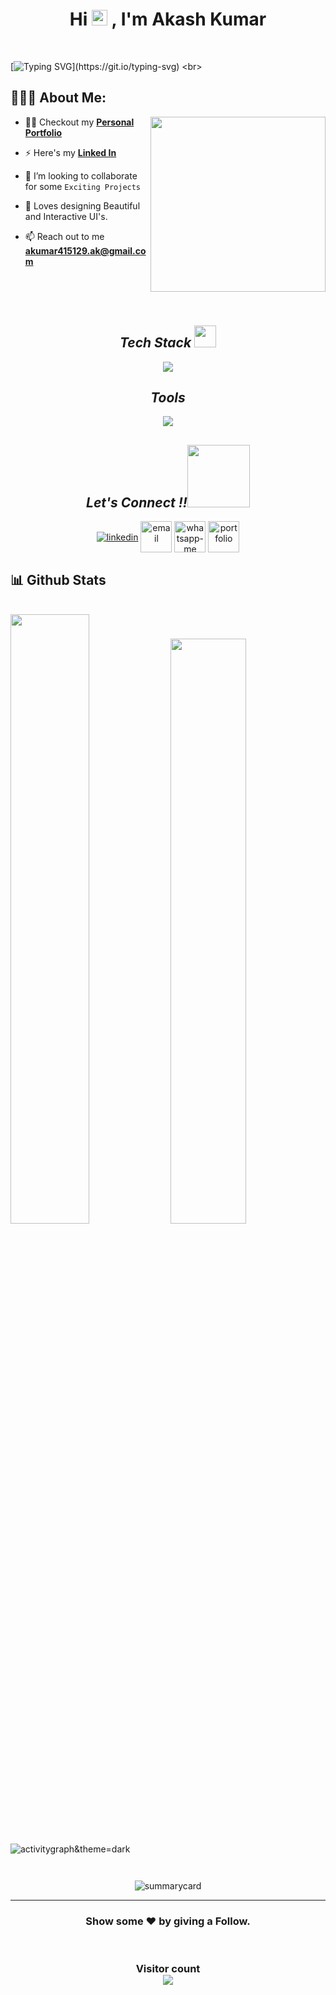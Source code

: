 
   <h1 align="center">Hi <img src="https://media.giphy.com/media/hvRJCLFzcasrR4ia7z/giphy.gif" width="25px"> , I'm Akash Kumar </h1>
 <br>
   
 [![Typing SVG](https://readme-typing-svg.herokuapp.com?font=Fira+Code&pause=1000&width=435&lines=A+Passionate+Front-End+Developer;MERN+Developer;Thanks+for+Visiting...)](https://git.io/typing-svg)
  <br>
   ## 👨🏻‍💻 About Me:

<img  src="https://camo.githubusercontent.com/c1dcb74cc1c1835b1d716f5051499a2814c683c806b15f04b0eba492863703e9/68747470733a2f2f63646e2e6472696262626c652e636f6d2f75736572732f3733303730332f73637265656e73686f74732f363538313234332f6176656e746f2e676966" height="280px" align="right" />

- 🙋‍♂️ Checkout my **[Personal Portfolio](https://akash-dev.netlify.app/)**

- ⚡ Here's my **[Linked In](https://www.linkedin.com/in/akash-kumar-902a62169/)**

- 👯 I’m looking to collaborate for some `Exciting Projects`

- 💓 Loves designing Beautiful and Interactive UI's.

- 📫 Reach out to me **akumar415129.ak@gmail.com**

<br>


<br>

<br>

<h2 align="center"><i>Tech Stack <img src="https://camo.githubusercontent.com/beb64ff21c883e318e4f5db5231c2ba4175705bea1c9249e82a41ab375db4f75/68747470733a2f2f6d65646961322e67697068792e636f6d2f6d656469612f51737347456d706b79454f684243623765312f67697068792e6769663f6369643d656366303565343761306e336769316266716e74716d6f62386739616964316f796a327772336473336d67373030626c267269643d67697068792e676966" width="35"/></i></h2>
<p align="center">
  <a >
    <img src="https://skillicons.dev/icons?i=html,css,js,react,java,redux,bootstrap,materialui,mongodb,nodejs,tailwind,linux" />
  </a>
</p>



<h2 align="center"><i>Tools</i></h2>
<p align="center">
  <a >
    <img src="https://skillicons.dev/icons?i=codepen,git,github,heroku,netlify,powershell,vscode,visualstudio,vercel,slack" />
  </a>
</p>



<h2 align="center"><i>Let's Connect !!<img src="https://raw.githubusercontent.com/ShahriarShafin/ShahriarShafin/main/Assets/handshake.gif" width="100" /></i></h2>

<p align="center">
  <a href="https://www.linkedin.com/in/akash-kumar-902a62169/" target="_blank"><img align="center" src="https://skillicons.dev/icons?i=linkedin" alt="linkedin" /></a>
  <a title="akumar415129.ak@gmail.com" href="mailto:akumar415129.ak@gmail.com" target="_blank"><img align="center"  src="https://cdn-icons-png.flaticon.com/128/888/888853.png"  width="50px"   alt="email" /></a>
  <a href="https://wa.me/917018178377" target="_blank"><img align="center" src="https://cdn-icons-png.flaticon.com/128/733/733585.png" width="50px"  alt="whatsapp-me" /></a>
  <a href="https://akash-dev.netlify.app/" target="_blank"><img align="center" src="https://user-images.githubusercontent.com/107247913/185736439-402f6025-1e63-4eb3-b770-aacd5e4b1386.png"  width="50px" alt="portfolio" /></a>
</p>



<h2>📊 Github Stats</h2>
<br/>

<div>
  <img width="50%" src="https://github-readme-stats.vercel.app/api?username=web-dev-akash&show_icons=true&theme=dark" />
  <img width="49%" src="https://github-readme-stats.vercel.app/api/top-langs/?username=web-dev-akash&layout=compact&theme=dark" />
</div>
 <br />
<img src="https://activity-graph.herokuapp.com/graph?username=web-dev-akash&theme=react-dark" alt="activitygraph&theme=dark" /> 
<br />
<p align="center"><img src="https://github-readme-streak-stats.herokuapp.com/?user=web-dev-akash&theme=dark" alt=""/></p>
<p align="center" ><img src="https://github-profile-trophy.vercel.app/?username=web-dev-akash&theme=dark" alt=""/> </p>
<p align="center"><img src="https://github-profile-summary-cards.vercel.app/api/cards/profile-details?username=web-dev-akash&theme=vue" alt="summarycard"/> </p>
<hr />
<h3 align="center">
 Show some ❤️ by giving a Follow.
</h3>
<br>
<h3 align="center"> 
  Visitor count <br>
  <img src="https://profile-counter.glitch.me/web-dev-akash/count.svg" />
</h3>
